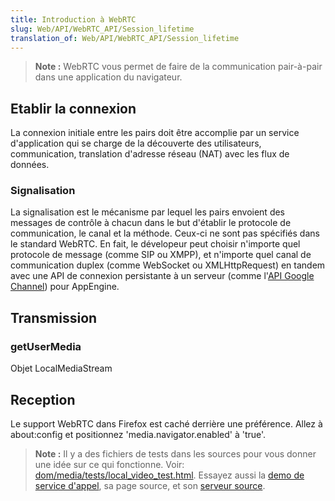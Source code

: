 ```yaml
---
title: Introduction à WebRTC
slug: Web/API/WebRTC_API/Session_lifetime
translation_of: Web/API/WebRTC_API/Session_lifetime
---
```


> **Note :** WebRTC vous permet de faire de la communication pair-à-pair dans une application du navigateur.

## Etablir la connexion

La connexion initiale entre les pairs doit être accomplie par un service d'application qui se charge de la découverte des utilisateurs, communication, translation d'adresse réseau (NAT) avec les flux de données.

### Signalisation

La signalisation est le mécanisme par lequel les pairs envoient des messages de contrôle à chacun dans le but d'établir le protocole de communication, le canal et la méthode. Ceux-ci ne sont pas spécifiés dans le standard WebRTC. En fait, le dévelopeur peut choisir n'importe quel protocole de message (comme SIP ou XMPP), et n'importe quel canal de communication duplex (comme WebSocket ou XMLHttpRequest) en tandem avec une API de connexion persistante à un serveur (comme l'[API Google Channel](https://developers.google.com/appengine/docs/python/channel/overview)) pour AppEngine.

## Transmission

### getUserMedia

Objet LocalMediaStream

## Reception

Le support WebRTC dans Firefox est caché derrière une préférence. Allez à about:config et positionnez 'media.navigator.enabled' à 'true'.

> **Note :** Il y a des fichiers de tests dans les sources pour vous donner une idée sur ce qui fonctionne. Voir: [dom/media/tests/local_video_test.html](http://hg.mozilla.org/projects/alder/file/tip/dom/media/tests/local_video_test.html). Essayez aussi la [demo de service d'appel](http://webrtc-demo.herokuapp.com/mozdemo), sa page source, et son [serveur source](https://github.com/anantn/webrtc-demo/).
